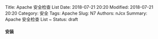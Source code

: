 Title: Apache 安全检查 List
Date: 2018-07-21 20:20
Modified: 2018-07-21 20:20
Category: 安全
Tags: Apache
Slug: N7
Authors: nJcx
Summary:  Apache 安全检查 List ~
Status: draft

#### 安装

